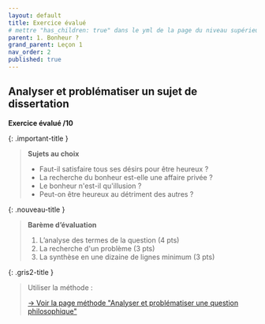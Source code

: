 ```yaml
---
layout: default
title: Exercice évalué
# mettre "has_children: true" dans le yml de la page du niveau supérieur
parent: 1. Bonheur ?
grand_parent: Leçon 1
nav_order: 2
published: true
---
```

## Analyser et problématiser un sujet de dissertation

**Exercice évalué /10**  

{: .important-title }
> **Sujets au choix**	
>
>- Faut-il satisfaire tous ses désirs pour être heureux ?
>- La recherche du bonheur est-elle une affaire privée ?
>- Le bonheur n'est-il qu'illusion ?
>- Peut-on être heureux au détriment des autres ?

{: .nouveau-title }
>**Barème d’évaluation**	
>
>1. L’analyse des termes de la question (4 pts)
>2. La recherche d'un problème (3 pts)
>3. La synthèse en une dizaine de lignes minimum (3 pts)

{: .gris2-title }
> Utiliser la méthode :
>
> [→ Voir la page méthode "Analyser et problématiser une question philosophique"](../../docs/methode/m1-1.html)
